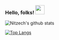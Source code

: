 ### Hello, folks! <img src="https://raw.githubusercontent.com/MartinHeinz/MartinHeinz/master/wave.gif" width="30px">

![Nitzech's github stats](https://github-readme-stats.vercel.app/api?username=nitzech&hide=issues,prs&count_private=true&show_icons=true&theme=synthwave)

[![Top Langs](https://github-readme-stats.vercel.app/api/top-langs/?username=nitzech&theme=synthwave&layout=compact)](https://github.com/anuraghazra/github-readme-stats)

<!--
**NITZECH/NITZECH** is a ✨ _special_ ✨ repository because its `README.md` (this file) appears on your GitHub profile.

Here are some ideas to get you started:

- 🔭 I’m currently working on ...
- 🌱 I’m currently learning ...
- 👯 I’m looking to collaborate on ...
- 🤔 I’m looking for help with ...
- 💬 Ask me about ...
- 📫 How to reach me: ...
- 😄 Pronouns: ...
- ⚡ Fun fact: ...
-->
